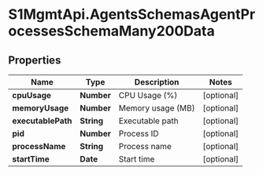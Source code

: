 # S1MgmtApi.AgentsSchemasAgentProcessesSchemaMany200Data

## Properties
Name | Type | Description | Notes
------------ | ------------- | ------------- | -------------
**cpuUsage** | **Number** | CPU Usage (%) | [optional] 
**memoryUsage** | **Number** | Memory usage (MB) | [optional] 
**executablePath** | **String** | Executable path | [optional] 
**pid** | **Number** | Process ID | [optional] 
**processName** | **String** | Process name | [optional] 
**startTime** | **Date** | Start time | [optional] 


